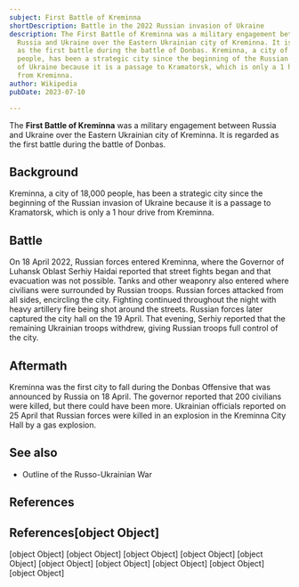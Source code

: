 ```yaml
---
subject: First Battle of Kreminna
shortDescription: Battle in the 2022 Russian invasion of Ukraine
description: The First Battle of Kreminna was a military engagement between
  Russia and Ukraine over the Eastern Ukrainian city of Kreminna. It is regarded
  as the first battle during the battle of Donbas. Kreminna, a city of 18,000
  people, has been a strategic city since the beginning of the Russian invasion
  of Ukraine because it is a passage to Kramatorsk, which is only a 1 hour drive
  from Kreminna.
author: Wikipedia
pubDate: 2023-07-10

---
```


The **First Battle of Kreminna** was a military engagement between Russia and Ukraine over the Eastern Ukrainian city of Kreminna. It is regarded as the first battle during the battle of Donbas.

## Background
Kreminna, a city of 18,000 people, has been a strategic city since the beginning of the Russian invasion of Ukraine because it is a passage to Kramatorsk, which is only a 1 hour drive from Kreminna.

## Battle
On 18 April 2022, Russian forces entered Kreminna, where the Governor of Luhansk Oblast Serhiy Haidai reported that street fights began and that evacuation was not possible. Tanks and other weaponry also entered where civilians were surrounded by Russian troops. Russian forces attacked from all sides, encircling the city. Fighting continued throughout the night with heavy artillery fire being shot around the streets. Russian forces later captured the city hall on the 19 April. That evening, Serhiy reported that the remaining Ukrainian troops withdrew, giving Russian troops full control of the city.

## Aftermath
Kreminna was the first city to fall during the Donbas Offensive that was announced by Russia on 18 April. The governor reported that 200 civilians were killed, but there could have been more. Ukrainian officials reported on 25 April that Russian forces were killed in an explosion in the Kreminna City Hall by a gas explosion.

## See also
 * Outline of the Russo-Ukrainian War


## References
## References[object Object]
[object Object]
[object Object]
[object Object]
[object Object]
[object Object]
[object Object]
[object Object]
[object Object]
[object Object]
[object Object]